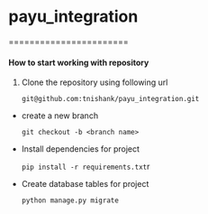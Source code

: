 # payu_integration
=======================
#### How to start working with repository

1. Clone the repository using following url

    `git@github.com:tnishank/payu_integration.git`
    
* create a new branch

    `git checkout -b <branch name>`
    
* Install dependencies for project

    `pip install -r requirements.txt`r
    
* Create database tables for project
    
    `python manage.py migrate`
